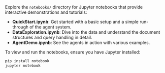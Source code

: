 Explore the `notebooks/` directory for Jupyter notebooks that provide interactive demonstrations and tutorials:

- **QuickStart.ipynb**: Get started with a basic setup and a simple run-through of the agent system.
- **DataExploration.ipynb**: Dive into the data and understand the document structures and query handling in detail.
- **AgentDemo.ipynb**: See the agents in action with various examples.

To view and run the notebooks, ensure you have Jupyter installed:
```bash
pip install notebook
jupyter notebook
